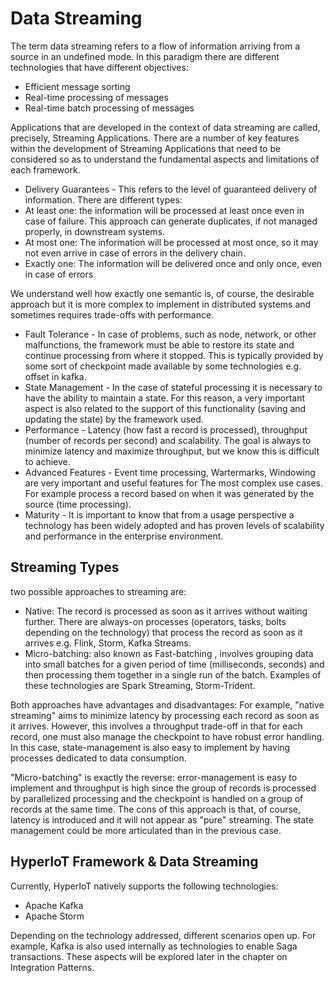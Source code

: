 # Data Streaming [](id=data-streaming)

The term data streaming refers to a flow of information arriving from a source in an undefined mode.
In this paradigm there are different technologies that have different objectives:

* Efficient message sorting
* Real-time processing of messages
* Real-time batch processing of messages


Applications that are developed in the context of data streaming are called, precisely, Streaming Applications.
There are a number of key features within the development of Streaming Applications that need to be considered so as to understand the fundamental aspects and limitations of each framework.

* Delivery Guarantees - This refers to the level of guaranteed delivery of information. There are different types:
* At least one: the information will be processed at least once even in case of failure. This approach can generate duplicates, if not managed properly, in downstream systems.
* At most one: The information will be processed at most once, so it may not even arrive in case of errors in the delivery chain.
* Exactly one: The information will be delivered once and only once, even in case of errors

We understand well how exactly one semantic is, of course, the desirable approach but it is more complex to implement in distributed systems and sometimes requires trade-offs with performance.

* Fault Tolerance - In case of problems, such as node, network, or other malfunctions, the framework must be able to restore its state and continue processing from where it stopped. This is typically provided by some sort of checkpoint made available by some technologies e.g. offset in kafka.
* State Management - In the case of stateful processing it is necessary to have the ability to maintain a state. For this reason, a very important aspect is also related to the support of this functionality (saving and updating the state) by the framework used.
* Performance - Latency (how fast a record is processed), throughput (number of records per second) and scalability. The goal is always to minimize latency and maximize throughput, but we know this is difficult to achieve.
* Advanced Features - Event time processing, Wartermarks, Windowing are very important and useful features for The most complex use cases. For example process a record based on when it was generated by the source (time processing).
* Maturity - It is important to know that from a usage perspective a technology has been widely adopted and has proven levels of scalability and performance in the enterprise environment.

## Streaming Types

two possible approaches to streaming are:


* Native: The record is processed as soon as it arrives without waiting further. There are always-on processes (operators, tasks, bolts depending on the technology) that process the record as soon as it arrives e.g. Flink, Storm, Kafka Streams.
* Micro-batching: also known as Fast-batching , involves grouping data into small batches for a given period of time (milliseconds, seconds) and then processing them together in a single run of the batch. Examples of these technologies are Spark Streaming, Storm-Trident.

Both approaches have advantages and disadvantages: For example, "native streaming" aims to minimize latency by processing each record as soon as it arrives. However, this involves a throughput trade-off in that for each record, one must also manage the checkpoint to have robust error handling. 
In this case, state-management is also easy to implement by having processes dedicated to data consumption.

"Micro-batching" is exactly the reverse: error-management is easy to implement and throughput is high since the group of records is processed by parallelized processing and the checkpoint is handled on a group of records at the same time. The cons of this approach is that, of course, latency is introduced and it will not appear as "pure" streaming. The state management could be more articulated than in the previous case.

## HyperIoT Framework & Data Streaming

Currently, HyperIoT natively supports the following technologies:

* Apache Kafka
* Apache Storm

Depending on the technology addressed, different scenarios open up. For example, Kafka is also used internally as technologies to enable Saga transactions. These aspects will be explored later in the chapter on Integration Patterns.



